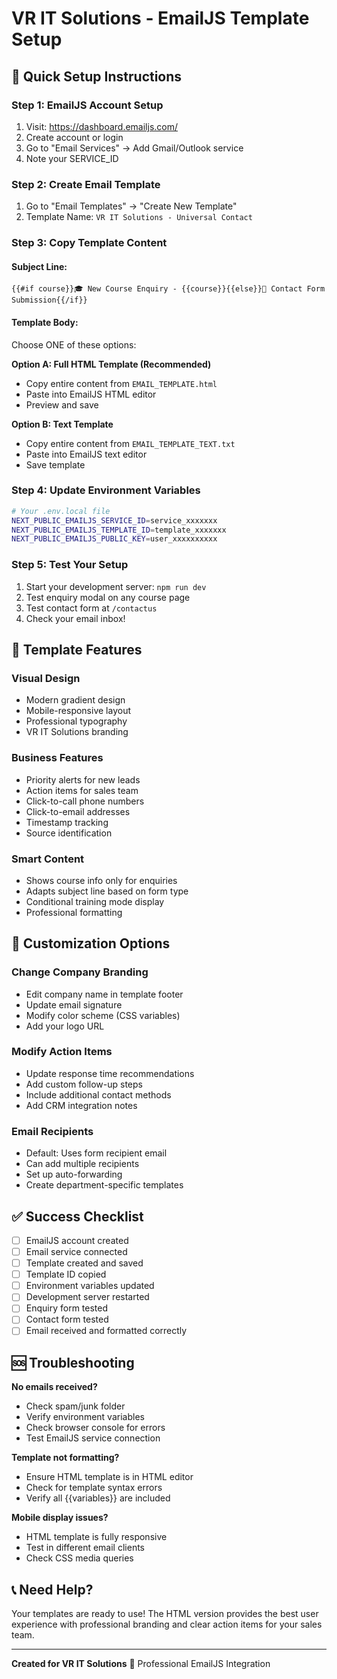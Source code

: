 # VR IT Solutions - EmailJS Template Setup

## 🚀 Quick Setup Instructions

### Step 1: EmailJS Account Setup
1. Visit: https://dashboard.emailjs.com/
2. Create account or login
3. Go to "Email Services" → Add Gmail/Outlook service
4. Note your SERVICE_ID

### Step 2: Create Email Template
1. Go to "Email Templates" → "Create New Template"
2. Template Name: `VR IT Solutions - Universal Contact`

### Step 3: Copy Template Content

#### Subject Line:
```
{{#if course}}🎓 New Course Enquiry - {{course}}{{else}}📧 Contact Form Submission{{/if}}
```

#### Template Body:
Choose ONE of these options:

**Option A: Full HTML Template (Recommended)**
- Copy entire content from `EMAIL_TEMPLATE.html`
- Paste into EmailJS HTML editor
- Preview and save

**Option B: Text Template**  
- Copy entire content from `EMAIL_TEMPLATE_TEXT.txt`
- Paste into EmailJS text editor
- Save template

### Step 4: Update Environment Variables

```bash
# Your .env.local file
NEXT_PUBLIC_EMAILJS_SERVICE_ID=service_xxxxxxx
NEXT_PUBLIC_EMAILJS_TEMPLATE_ID=template_xxxxxxx  
NEXT_PUBLIC_EMAILJS_PUBLIC_KEY=user_xxxxxxxxxx
```

### Step 5: Test Your Setup
1. Start your development server: `npm run dev`
2. Test enquiry modal on any course page
3. Test contact form at `/contactus`
4. Check your email inbox!

## 🎯 Template Features

### Visual Design
- Modern gradient design
- Mobile-responsive layout
- Professional typography
- VR IT Solutions branding

### Business Features
- Priority alerts for new leads
- Action items for sales team
- Click-to-call phone numbers
- Click-to-email addresses
- Timestamp tracking
- Source identification

### Smart Content
- Shows course info only for enquiries
- Adapts subject line based on form type
- Conditional training mode display
- Professional formatting

## 🔧 Customization Options

### Change Company Branding
- Edit company name in template footer
- Update email signature
- Modify color scheme (CSS variables)
- Add your logo URL

### Modify Action Items
- Update response time recommendations
- Add custom follow-up steps
- Include additional contact methods
- Add CRM integration notes

### Email Recipients
- Default: Uses form recipient email
- Can add multiple recipients
- Set up auto-forwarding
- Create department-specific templates

## ✅ Success Checklist

- [ ] EmailJS account created
- [ ] Email service connected
- [ ] Template created and saved
- [ ] Template ID copied
- [ ] Environment variables updated
- [ ] Development server restarted
- [ ] Enquiry form tested
- [ ] Contact form tested
- [ ] Email received and formatted correctly

## 🆘 Troubleshooting

**No emails received?**
- Check spam/junk folder
- Verify environment variables
- Check browser console for errors
- Test EmailJS service connection

**Template not formatting?**
- Ensure HTML template is in HTML editor
- Check for template syntax errors
- Verify all {{variables}} are included

**Mobile display issues?**
- HTML template is fully responsive
- Test in different email clients
- Check CSS media queries

## 📞 Need Help?

Your templates are ready to use! The HTML version provides the best user experience with professional branding and clear action items for your sales team.

---
**Created for VR IT Solutions** 🚀
Professional EmailJS Integration
